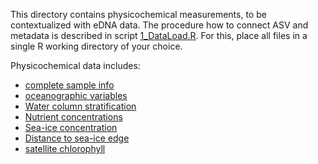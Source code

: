 This directory contains physicochemical measurements, to be contextualized with eDNA data. The procedure how to connect ASV and metadata is described in script [1_DataLoad.R](../1_DataLoad.R). For this, place all files in a single R working directory of your choice.

Physicochemical data includes:
- [complete sample info](./sample_info.txt)
- [oceanographic variables](./CTD.txt)
- [Water column stratification](./Strat.txt)
- [Nutrient concentrations](./Nutrients.txt)
- [Sea-ice concentration](./IceConc.txt)
- [Distance to sea-ice edge](./IceDist.txt)
- [satellite chlorophyll](./Chl_sat.txt)


